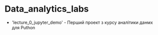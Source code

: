 # Data_analytics_labs
- 'lecture_0_jupyter_demo' - Перший проект з курсу аналітики данмх для Puthon

